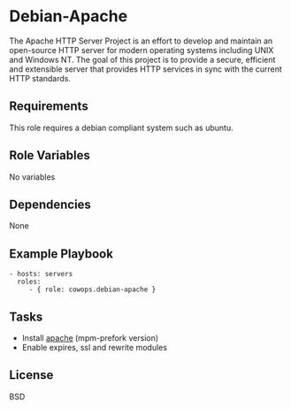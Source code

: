 Debian-Apache
=============

The Apache HTTP Server Project is an effort to develop and maintain an open-source HTTP server for modern operating systems including UNIX and Windows NT. The goal of this project is to provide a secure, efficient and extensible server that provides HTTP services in sync with the current HTTP standards.

Requirements
------------

This role requires a debian compliant system such as ubuntu.

Role Variables
--------------

No variables

Dependencies
------------

None

Example Playbook
----------------

    - hosts: servers
      roles:
         - { role: cowops.debian-apache }

Tasks
-----

  - Install [apache](http://httpd.apache.org/) (mpm-prefork version)
  - Enable expires, ssl and rewrite modules

License
-------

BSD
